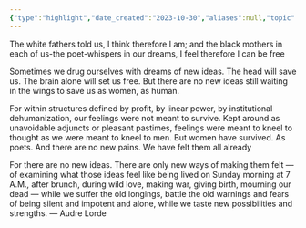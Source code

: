 ```yaml
---
{"type":"highlight","date_created":"2023-10-30","aliases":null,"topic":["[[emotions]]","[[institutions]]","[[limits to rationality]]"],"summary":null,"url":null,"layout":null,"banner":null,"dg-publish":true,"tags":["highlight"],"permalink":"/400-highlights/audrey-lorde-on-emotions/","dgPassFrontmatter":true,"created":"2023-10-31T19:00:58.000-05:00","updated":"2023-10-31T19:00:58.000-05:00"}
---
```




The white fathers told us, I think therefore I am; and the black mothers in each of us-the poet-whispers in our dreams, I feel therefore I can be free

Sometimes we drug ourselves with dreams of new ideas. The head will save us. The brain alone will set us free. But there are no new ideas still waiting in the wings to save us as women, as human.

For within structures defined by profit, by linear power, by institutional dehumanization, our feelings were not meant to survive. Kept around as unavoidable adjuncts or pleasant pastimes, feelings were meant to kneel to thought as we were meant to kneel to men. But women have survived. As poets. And there are no new pains. We have felt them all already

For there are no new ideas. There are only new ways of making them felt — of examining what those ideas feel like being lived on Sunday morning at 7 A.M., after brunch, during wild love, making war, giving birth, mourning our dead — while we suffer the old longings, battle the old warnings and fears of being silent and impotent and alone, while we taste new possibilities and strengths.
— Audre Lorde